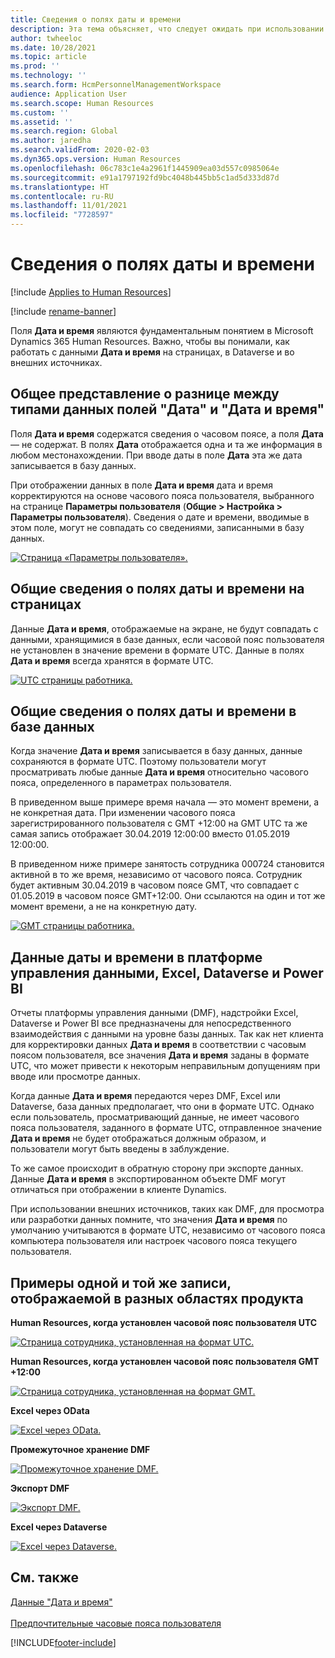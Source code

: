 ```yaml
---
title: Сведения о полях даты и времени
description: Эта тема объясняет, что следует ожидать при использовании полей даты и времени в Microsoft Dynamics 365 Human Resources.
author: twheeloc
ms.date: 10/28/2021
ms.topic: article
ms.prod: ''
ms.technology: ''
ms.search.form: HcmPersonnelManagementWorkspace
audience: Application User
ms.search.scope: Human Resources
ms.custom: ''
ms.assetid: ''
ms.search.region: Global
ms.author: jaredha
ms.search.validFrom: 2020-02-03
ms.dyn365.ops.version: Human Resources
ms.openlocfilehash: 06c783c1e4a2961f1445909ea03d557c0985064e
ms.sourcegitcommit: e91a1797192fd9bc4048b445bb5c1ad5d333d87d
ms.translationtype: HT
ms.contentlocale: ru-RU
ms.lasthandoff: 11/01/2021
ms.locfileid: "7728597"
---
```

# <a name="understand-date-and-time-fields"></a>Сведения о полях даты и времени

[!include [Applies to Human Resources](../includes/applies-to-hr.md)]

[!include [rename-banner](~/includes/cc-data-platform-banner.md)]

Поля **Дата и время** являются фундаментальным понятием в Microsoft Dynamics 365 Human Resources. Важно, чтобы вы понимали, как работать с данными **Дата и время** на страницах, в Dataverse и во внешних источниках.

## <a name="understanding-the-difference-between-date-and-date-and-time-field-data-types"></a>Общее представление о разнице между типами данных полей "Дата" и "Дата и время"

Поля **Дата и время** содержатся сведения о часовом поясе, а поля **Дата** — не содержат. В полях **Дата** отображается одна и та же информация в любом местонахождении. При вводе даты в поле **Дата** эта же дата записывается в базу данных.

При отображении данных в поле **Дата и время** дата и время корректируются на основе часового пояса пользователя, выбранного на странице **Параметры пользователя** (**Общие \> Настройка \> Параметры пользователя**). Сведения о дате и времени, вводимые в этом поле, могут не совпадать со сведениями, записанными в базу данных.

[![Страница «Параметры пользователя».](./media/Useroptionsform.png)](./media/Useroptionsform.png)

## <a name="understanding-date-and-time-fields-on-pages"></a>Общие сведения о полях даты и времени на страницах 

Данные **Дата и время**, отображаемые на экране, не будут совпадать с данными, хранящимися в базе данных, если часовой пояс пользователя не установлен в значение времени в формате UTC. Данные в полях **Дата и время** всегда хранятся в формате UTC.

[![UTC страницы работника.](./media/worker-form.png)](./media/worker-form.png)

## <a name="understand-date-and-time-fields-in-the-database"></a>Общие сведения о полях даты и времени в базе данных 

Когда значение **Дата и время** записывается в базу данных, данные сохраняются в формате UTC. Поэтому пользователи могут просматривать любые данные **Дата и время** относительно часового пояса, определенного в параметрах пользователя.
 
В приведенном выше примере время начала — это момент времени, а не конкретная дата. При изменении часового пояса зарегистрированного пользователя с GMT +12:00 на GMT UTC та же самая запись отображает 30.04.2019 12:00:00 вместо 01.05.2019 12:00:00.

В приведенном ниже примере занятость сотрудника 000724 становится активной в то же время, независимо от часового пояса. Сотрудник будет активным 30.04.2019 в часовом поясе GMT, что совпадает с 01.05.2019 в часовом поясе GMT+12:00. Они ссылаются на один и тот же момент времени, а не на конкретную дату. 

[![GMT страницы работника.](./media/worker-form2.png)](./media/worker-form2.png)

## <a name="date-and-time-data-in-data-management-framework-excel-dataverse-and-power-bi"></a>Данные даты и времени в платформе управления данными, Excel, Dataverse и Power BI 

Отчеты платформы управления данными (DMF), надстройки Excel, Dataverse и Power BI все предназначены для непосредственного взаимодействия с данными на уровне базы данных. Так как нет клиента для корректировки данных **Дата и время** в соответствии с часовым поясом пользователя, все значения **Дата и время** заданы в формате UTC, что может привести к некоторым неправильным допущениям при вводе или просмотре данных.
 
Когда данные **Дата и время** передаются через DMF, Excel или Dataverse, база данных предполагает, что они в формате UTC. Однако если пользователь, просматривающий данные, не имеет часового пояса пользователя, заданного в формате UTC, отправленное значение **Дата и время** не будет отображаться должным образом, и пользователи могут быть введены в заблуждение. 
 
То же самое происходит в обратную сторону при экспорте данных. Данные **Дата и время** в экспортированном объекте DMF могут отличаться при отображении в клиенте Dynamics. 
 
При использовании внешних источников, таких как DMF, для просмотра или разработки данных помните, что значения **Дата и время** по умолчанию учитываются в формате UTC, независимо от часового пояса компьютера пользователя или настроек часового пояса текущего пользователя. 

## <a name="examples-of-the-same-record-being-displayed-in-different-product-areas"></a>Примеры одной и той же записи, отображаемой в разных областях продукта 

**Human Resources, когда установлен часовой пояс пользователя UTC**

[![Страница сотрудника, установленная на формат UTC.](./media/worker-form3.png)](./media/worker-form3.png)

**Human Resources, когда установлен часовой пояс пользователя GMT +12:00** 

[![Страница сотрудника, установленная на формат GMT.](./media/worker-form4.png)](./media/worker-form4.png)

**Excel через OData**

[![Excel через OData.](./media/Excelviaodata.png)](./media/Excelviaodata.png)

**Промежуточное хранение DMF**

[![Промежуточное хранение DMF.](./media/DMFStaging.png)](./media/DMFStaging.png)

**Экспорт DMF**

[![Экспорт DMF.](./media/DMFExport.png)](./media/DMFExport.png)

**Excel через Dataverse**

[![Excel через Dataverse.](./media/ExcelCDS.png)](./media/ExcelCDS.png)

## <a name="see-also"></a>См. также

[Данные "Дата и время"](/dynamics365/unified-operations/fin-and-ops/organization-administration/date-time-zones)<br></br>
[Предпочтительные часовые пояса пользователя](/dynamics365/unified-operations/fin-and-ops/organization-administration/tasks/set-users-preferred-time-zone) 


[!INCLUDE[footer-include](../includes/footer-banner.md)]
